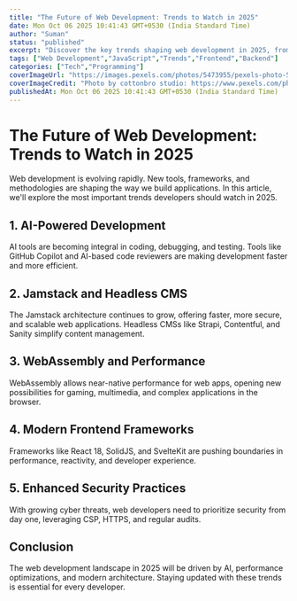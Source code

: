 ```yaml
---
title: "The Future of Web Development: Trends to Watch in 2025"
date: Mon Oct 06 2025 10:41:43 GMT+0530 (India Standard Time)
author: "Suman"
status: "published"
excerpt: "Discover the key trends shaping web development in 2025, from AI-driven tools to modern frameworks."
tags: ["Web Development","JavaScript","Trends","Frontend","Backend"]
categories: ["Tech","Programming"]
coverImageUrl: "https://images.pexels.com/photos/5473955/pexels-photo-5473955.jpeg"
coverImageCredit: "Photo by cottonbro studio: https://www.pexels.com/photo/a-woman-looking-afar-5473955/ - Update"
publishedAt: Mon Oct 06 2025 10:41:43 GMT+0530 (India Standard Time)
---
```


<h1>The Future of Web Development: Trends to Watch in 2025</h1>

<p>Web development is evolving rapidly. New tools, frameworks, and methodologies are shaping the way we build applications. In this article, we'll explore the most important trends developers should watch in 2025.</p>

<h2>1. AI-Powered Development</h2>
<p>AI tools are becoming integral in coding, debugging, and testing. Tools like GitHub Copilot and AI-based code reviewers are making development faster and more efficient.</p>

<h2>2. Jamstack and Headless CMS</h2>
<p>The Jamstack architecture continues to grow, offering faster, more secure, and scalable web applications. Headless CMSs like Strapi, Contentful, and Sanity simplify content management.</p>

<h2>3. WebAssembly and Performance</h2>
<p>WebAssembly allows near-native performance for web apps, opening new possibilities for gaming, multimedia, and complex applications in the browser.</p>

<h2>4. Modern Frontend Frameworks</h2>
<p>Frameworks like React 18, SolidJS, and SvelteKit are pushing boundaries in performance, reactivity, and developer experience.</p>

<h2>5. Enhanced Security Practices</h2>
<p>With growing cyber threats, web developers need to prioritize security from day one, leveraging CSP, HTTPS, and regular audits.</p>

<h2>Conclusion</h2>
<p>The web development landscape in 2025 will be driven by AI, performance optimizations, and modern architecture. Staying updated with these trends is essential for every developer.</p>
